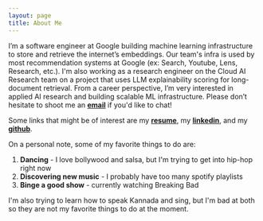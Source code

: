 ```yaml
---
layout: page
title: About Me
---
```


I’m a software engineer at Google building machine learning infrastructure to store and retrieve the internet’s embeddings. Our team's infra is used by most recommendation systems at Google (ex: Search, Youtube, Lens, Research, etc.). I'm also working as a research engineer on the Cloud AI Research team on a project that uses LLM explainability scoring for long-document retrieval. From a career perspective, I’m very interested in applied AI research and building scalable ML infrastructure. Please don’t hesitate to shoot me an **[email](mailto:pragun.ananda@gmail.com)** if you'd like to chat!


Some links that might be of interest are my **[resume](/assets/pragun-resume.pdf)**, my **[linkedin](https://www.linkedin.com/in/pragun-ananda/)**, and my **[github](https://github.com/pragun-ananda)**.


On a personal note, some of my favorite things to do are:
1. **Dancing** - I love bollywood and salsa, but I'm trying to get into hip-hop right now
2. **Discovering new music** - I probably have too many spotify playlists
3. **Binge a good show** - currently watching Breaking Bad

I'm also trying to learn how to speak Kannada and sing, but I'm bad at both so they are not my favorite things to do at the moment.